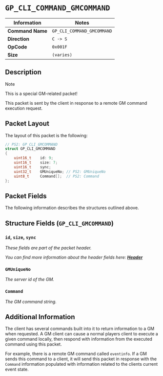 # `GP_CLI_COMMAND_GMCOMMAND`

| Information               | Notes |
|---                        |---    |
| **Command Name**          | `GP_CLI_COMMAND_GMCOMMAND` |
| **Direction**             | `C -> S` |
| **OpCode**                | `0x001F` |
| **Size**                  | `(varies)` |

## Description

> [!NOTE]
> This is a special GM-related packet!

This packet is sent by the client in response to a remote GM command execution request.

## Packet Layout

The layout of this packet is the following:

```cpp
// PS2: GP_CLI_GMCOMMAND
struct GP_CLI_GMCOMMAND
{
    uint16_t    id: 9;
    uint16_t    size: 7;
    uint16_t    sync;
    uint32_t    GMUniqueNo; // PS2: GMUniqueNo
    uint8_t     Command[];  // PS2: Command
};
```

## Packet Fields

The following information describes the structures outlined above.

## Structure Fields (`GP_CLI_GMCOMMAND`)

### `id`, `size`, `sync`

_These fields are part of the packet header._

_You can find more information about the header fields here: [**Header**](/world/HEADER.md)_

### `GMUniqueNo`

_The server id of the GM._

### `Command`

_The GM command string._

## Additional Information

The client has several commands built into it to return information to a GM when requested. A GM client can cause a normal players client to execute a given command locally, then respond with information from the executed command using this packet.

For example, there is a remote GM command called `eventinfo`. If a GM sends this command to a client, it will send this packet in response with the `Command` information populated with information related to the clients current event state.
